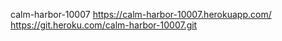 calm-harbor-10007
https://calm-harbor-10007.herokuapp.com/
https://git.heroku.com/calm-harbor-10007.git